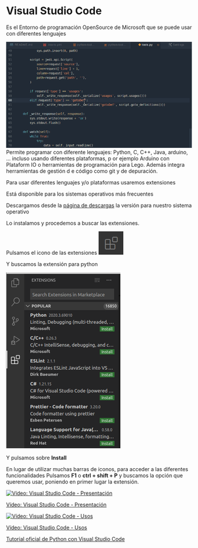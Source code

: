 # Visual Studio Code

Es el Entorno de programación OpenSource de Microsoft  que se puede usar con diferentes lenguajes

![](./images/vsPython.gif)
Permite programar con diferente lenguajes: Python, C, C++, Java, arduino, ... incluso usando diferentes plataformas, p
or ejemplo Arduino con Plataform IO o herramientas de programación para Lego. Además integra herramientas de gestión d
e código como git y de depuración.

Para usar diferentes lenguajes y/o plataformas usaremos extensiones

Está disponible para los sistemas operativos más frecuentes


Descargamos desde la [página de descargas](https://code.visualstudio.com/Download) la versión para nuestro sistema operativo

Lo instalamos y procedemos a buscar las extensiones.

Pulsamos el icono de las extensiones ![](./images/IconoExtensionesVSCode.png)

Y buscamos la extensión para python

![](./images/vsExtensionPython.png)

Y pulsamos sobre **Install**

En lugar de utilizar muchas barras de iconos, para acceder a las diferentes funcionalidades Pulsamos **F1** o **ctrl +  shift + P** y buscamos la opción que queremos usar, poniendo en primer lugar la extensión.

[![Vídeo: Visual Studio Code - Presentación](https://img.youtube.com/vi/VvZNxjiTuAA/0.jpg)](https://youtu.be/VvZNxjiTuAA)

[Vídeo: Visual Studio Code - Presentación](https://youtu.be/VvZNxjiTuAA)


[![Vídeo: Visual Studio Code - Usos](https://img.youtube.com/vi/AQWELQhRluo/0.jpg)](https://youtu.be/AQWELQhRluo)

[Vídeo: Visual Studio Code - Usos](https://youtu.be/AQWELQhRluo)


[Tutorial oficial de Python con Visual Studio Code](https://code.visualstudio.com/docs/python/python-tutorial)
